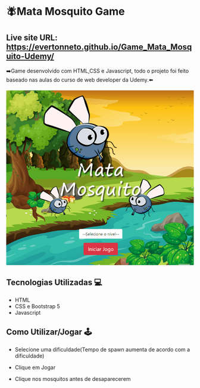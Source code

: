 # 🪰Mata Mosquito Game

## Live site URL: https://evertonneto.github.io/Game_Mata_Mosquito-Udemy/

➡️Game desenvolvido com HTML,CSS e Javascript, todo o projeto foi feito baseado nas aulas do curso de web developer da Udemy.⬅️

[<img src="./jogo-mata-mosquito.gif" alt="Jogo em Execução">](https://evertonneto.github.io/Game_Mata_Mosquito-Udemy/index.html)

## Tecnologias Utilizadas 💻

- HTML
- CSS e Bootstrap 5
- Javascript

## Como Utilizar/Jogar 🕹️

- Selecione uma dificuldade(Tempo de spawn aumenta de acordo com a dificuldade)

- Clique em Jogar

- Clique nos mosquitos antes de desaparecerem
